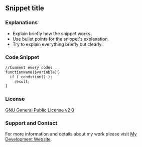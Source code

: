 ## Snippet title

### Explanations
- Explain briefly how the snippet works.
- Use bullet points for the snippet's explanation.
- Try to explain everything briefly but clearly.

### Code Snippet

```markdown
//Comment every codes
functionName($variable){
  if ( condition() ):
    result;
}
```
### License

[GNU General Public License v2.0](https://github.com/dedewiweka/snippets/blob/main/LICENSE)


### Support and Contact

For more information and details about my work please visit [My Development Website](https://dede.wiweka.com/development).
